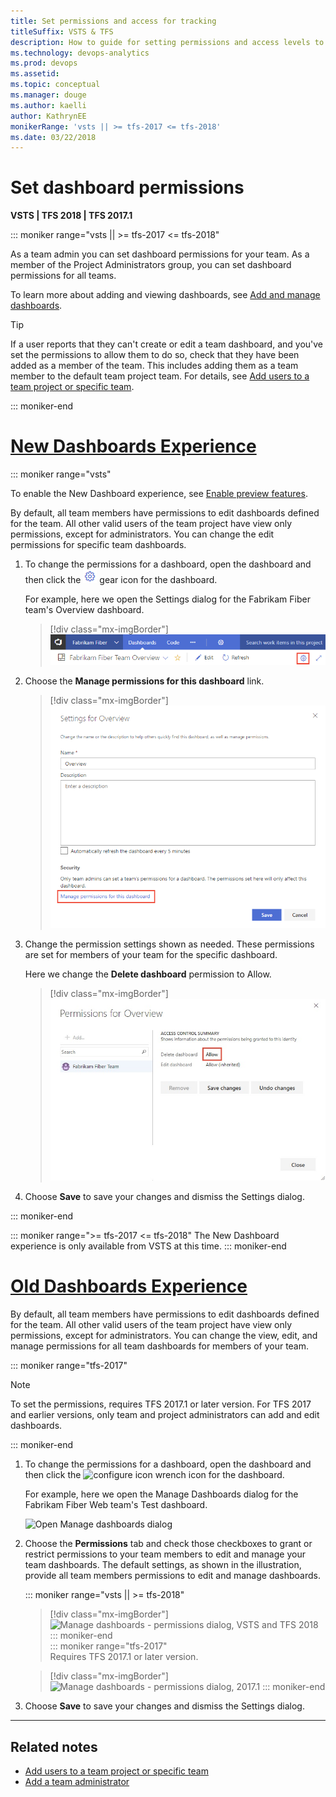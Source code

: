 ```yaml
---
title: Set permissions and access for tracking
titleSuffix: VSTS & TFS
description: How to guide for setting permissions and access levels to support work tracking tasks (VSTS and Team Foundation Server)
ms.technology: devops-analytics
ms.prod: devops
ms.assetid: 
ms.topic: conceptual
ms.manager: douge
ms.author: kaelli
author: KathrynEE
monikerRange: 'vsts || >= tfs-2017 <= tfs-2018'
ms.date: 03/22/2018
---
```


<a id="set-permissions">  </a>
# Set dashboard permissions    

**VSTS | TFS 2018 | TFS 2017.1**

<!---

>[!NOTE]  
>**Feature availability:**  For VSTS and TFS 2017.1 and later versions, you can set dashboard permissions. 
-->

::: moniker range="vsts || >= tfs-2017 <= tfs-2018"

As a team admin you can set dashboard permissions for your team. As a member of the Project Administrators group, you can set dashboard permissions for all teams. 

To learn more about adding and viewing dashboards, see [Add and manage dashboards](dashboards.md).   

> [!TIP]    
> If a user reports that they can't create or edit a team dashboard, and you've set the permissions to allow them to do so, check that they have been added as a member of the team. This includes adding them as a team member to the default team project team. For details, see [Add users to a team project or specific team](../../security/add-users-team-project.md). 

::: moniker-end

# [New Dashboards Experience](#tab/new-query-exp) 

::: moniker range="vsts"

To enable the New Dashboard experience, see [Enable preview features](../../collaborate/preview-features.md). 

By default, all team members have permissions to edit dashboards defined for the team. All other valid users of the team project have view only permissions, except for administrators. You can change the edit permissions for specific team dashboards. 

1. To change the permissions for a dashboard, open the dashboard and then click the ![gear icon](_img/icons/gear-icon.png) gear icon for the dashboard. 

	For example, here we open the Settings dialog for the Fabrikam Fiber team's Overview dashboard. 

	> [!div class="mx-imgBorder"]  
	> ![Open the dashboards settings dialog](_img/dashboards/open-dashboard-settings-dialog.png) 
	   
2. Choose the **Manage permissions for this dashboard** link.  

	> [!div class="mx-imgBorder"]  
	> ![Open the dashboards settings dialog](_img/dashboards/dashboard-settings-dialog.png)   

3. Change the permission settings shown as needed. These permissions are set for members of your team for the specific dashboard. 
 
	Here we change the **Delete dashboard** permission to Allow.  

	> [!div class="mx-imgBorder"]  
	> ![Open the dashboards settings dialog](_img/dashboards/set-permissions-dialog.png)  

4. Choose **Save** to save your changes and dismiss the Settings dialog. 

::: moniker-end

::: moniker range=">= tfs-2017 <= tfs-2018"
The New Dashboard experience is only available from VSTS at this time. 
::: moniker-end


# [Old Dashboards Experience](#tab/old-query-exp)  

By default, all team members have permissions to edit dashboards defined for the team. All other valid users of the team project have view only permissions, except for administrators. You can change the view, edit, and manage permissions for all team dashboards for members of your team. 

::: moniker range="tfs-2017"

> [!NOTE]   
> To set the permissions, requires TFS 2017.1 or later version. For TFS 2017 and earlier versions, only team and project administrators can add and edit dashboards. 

::: moniker-end

1. To change the permissions for a dashboard, open the dashboard and then click the ![configure icon](_img/icons/configure-icon.png) wrench icon for the dashboard.

	For example, here we open the Manage Dashboards dialog for the Fabrikam Fiber Web team's Test dashboard. 

	![Open Manage dashboards dialog](_img/dashboards-configure-ts.png) 

2. Choose the **Permissions** tab and check those checkboxes to grant or restrict permissions to your team members to edit and manage your team dashboards. The default settings, as shown in the illustration, provide all team members permissions to edit and manage dashboards.  

	::: moniker range="vsts || >= tfs-2018"  
	> [!div class="mx-imgBorder"]
	> ![Manage dashboards - permissions dialog, VSTS and TFS 2018](_img/dashboards-permissions.png)   
	::: moniker-end  
	::: moniker range="tfs-2017"  
	Requires TFS 2017.1 or later version.   

	> [!div class="mx-imgBorder"]
	> ![Manage dashboards - permissions dialog, 2017.1](_img/dashboards-permissions-tfs.png) 
	::: moniker-end

3. Choose **Save** to save your changes and dismiss the Settings dialog. 

---


## Related notes

- [Add users to a team project or specific team](../../security/add-users-team-project.md)
- [Add a team administrator](../../work/scale/add-team-administrator.md)
 

<!---
or add a user or group and set permissions for them. For an overview of how to do add users or groups, see [Add users to a team project or specific team](../../security/add-users-team-project.md).
-->
